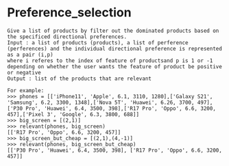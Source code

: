 # Preference_selection

    Give a list of products by filter out the dominated products based on the specificed directional preferences.
    Input : a list of products (products), a list of perference (perferences) and the individual directional preference is represented as a pair (i,p)
    where i referes to the index of feature of productsand p is 1 or -1 depending on whether the user wants the feature of product be positive or negative
    Output : list of the products that are relevant
    
    For example:
    >>> phones = [['iPhone11', 'Apple', 6.1, 3110, 1280],['Galaxy S21', 'Samsung', 6.2, 3300, 1348],['Nova 5T', 'Huawei', 6.26, 3700, 497],['P30 Pro', 'Huawei', 6.4, 3500, 398],['R17 Pro', 'Oppo', 6.6, 3200, 457],['Pixel 3', 'Google', 6.3, 3800, 688]]
    >>> big_screen = [(2,1)]
    >>> relevant(phones, big_screen)
    [['R17 Pro', 'Oppo', 6.6, 3200, 457]]
    >>> big_screen_but_cheap = [(2,1),(4,-1)]
    >>> relevant(phones, big_screen_but_cheap)
    [['P30 Pro', 'Huawei', 6.4, 3500, 398], ['R17 Pro', 'Oppo', 6.6, 3200, 457]]
